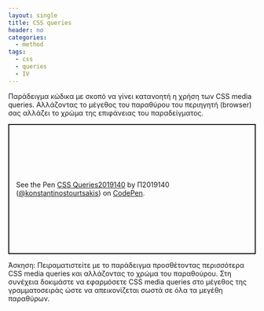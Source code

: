 ```yaml
---
layout: single
title: CSS queries
header: no
categories:
  - method
tags:
  - css
  - queries
  - IV
---
```


Παράδειγμα κώδικα με σκοπό να γίνει κατανοητή η χρήση των CSS media queries. Αλλάζοντας το μέγεθος του παραθύρου του περιηγητή (browser) σας αλλάζει το χρώμα της επιφάνειας του παραδείγματος.

<p class="codepen" data-height="265" data-theme-id="dark" data-default-tab="css,result" data-user="konstantinostourtsakis" data-slug-hash="jOrzgPW" style="height: 265px; box-sizing: border-box; display: flex; align-items: center; justify-content: center; border: 2px solid; margin: 1em 0; padding: 1em;" data-pen-title="CSS Queries2019140">
  <span>See the Pen <a href="https://codepen.io/konstantinostourtsakis/pen/jOrzgPW">
  CSS Queries2019140</a> by Π2019140 (<a href="https://codepen.io/konstantinostourtsakis">@konstantinostourtsakis</a>)
  on <a href="https://codepen.io">CodePen</a>.</span>
</p>
<script async src="https://static.codepen.io/assets/embed/ei.js"></script>

Άσκηση: Πειραματιστείτε με το παράδειγμα προσθέτοντας περισσότερα CSS media queries και αλλάζοντας το χρώμα του παραθούρου. Στη συνέχεια δοκιμάστε να εφαρμόσετε CSS media queries στο μέγεθος της γραμματοσειράς ώστε να απεικονίζεται σωστά σε όλα τα μεγέθη παραθύρων.
